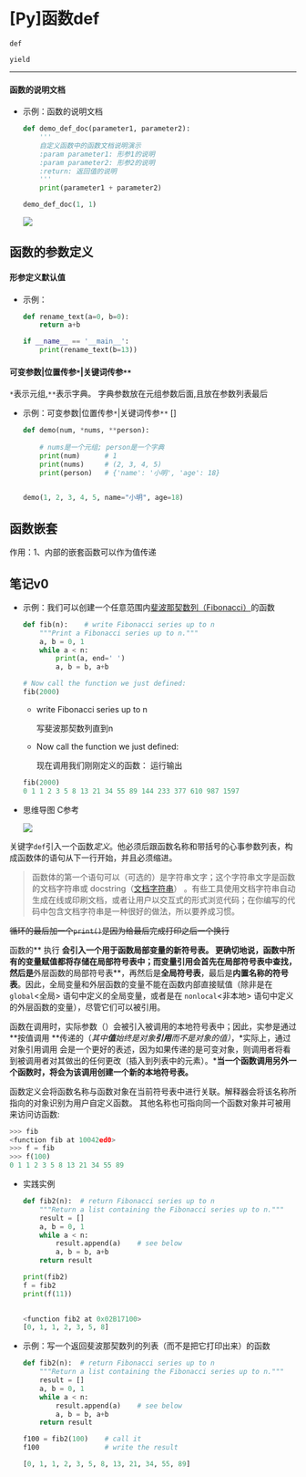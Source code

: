 # \[Py]函数def

`def`

`yield`

***

#### 函数的说明文档

-   示例：函数的说明文档
    ```python
    def demo_def_doc(parameter1, parameter2):
        '''
        自定义函数中的函数文档说明演示
        :param parameter1: 形参1的说明
        :param parameter2: 形参2的说明
        :return: 返回值的说明
        '''
        print(parameter1 + parameter2)

    demo_def_doc(1, 1)
    ```
    ![](../image/image_cUuWYFBiY3.png)

## 函数的参数定义

#### 形参定义默认值

-   示例：
    ```python
    def rename_text(a=0, b=0):
        return a+b

    if __name__ == '__main__':
        print(rename_text(b=13))
    ```

#### 可变参数|位置传参`*`|关键词传参`**`

`*`表示元组,`**`表示字典。 字典参数放在元组参数后面,且放在参数列表最后

-   示例：可变参数|位置传参`*`|关键词传参`**` \[]
    ```python
    def demo(num, *nums, **person):
     
        # nums是一个元组; person是一个字典
        print(num)      # 1
        print(nums)     # (2, 3, 4, 5)
        print(person)   # {'name': '小明', 'age': 18}
     

    demo(1, 2, 3, 4, 5, name="小明", age=18)
    ```



## 函数嵌套

作用：1、内部的嵌套函数可以作为值传递



## 笔记v0

-   示例：我们可以创建一个任意范围内[斐波那契数列（Fibonacci）](斐波那契数列（Fibonacci）_kdZmo6bwNsJPvj5s2xUAmw.md "斐波那契数列（Fibonacci）")的函数
    ```python
    def fib(n):    # write Fibonacci series up to n
        """Print a Fibonacci series up to n."""
        a, b = 0, 1
        while a < n:
            print(a, end=' ')
            a, b = b, a+b

    # Now call the function we just defined:
    fib(2000)
    ```
    -   write Fibonacci series up to n

        写斐波那契数列直到n
    -   Now call the function we just defined:

        现在调用我们刚刚定义的函数：
    运行输出
    ```python
    fib(2000)
    0 1 1 2 3 5 8 13 21 34 55 89 144 233 377 610 987 1597
    ```
-   思维导图 C参考

    ![](../image/image_RIHNd4_Yu8.png)

关键字`def`引入一个函数*定义*。他必须后跟函数名称和带括号的心事参数列表，构成函数体的语句从下一行开始，并且必须缩进。

> 函数体的第一个语句可以（可选的）是字符串文字；这个字符串文字是函数的文档字符串或 docstring（[文档字符串](https://www.wolai.com/wq1314/frAN9kSKDKrxf3bQAuU1k3#qEopw6WpEGmy2uFbZq1Bpv "文档字符串")） 。有些工具使用文档字符串自动生成在线或印刷文档，或者让用户以交互式的形式浏览代码；在你编写的代码中包含文档字符串是一种很好的做法，所以要养成习惯。



~~循环的最后加一个~~~~`print()`~~~~是因为给最后完成打印之后一个换行~~

函数的** 执行 **会引入一个用于函数局部变量的新符号表。 更确切地说，**函数中所有的变量赋值都将存储在局部符号表中；**而变量引用会首先在**局部符号表**中查找，然后是**外层函数的局部符号表**，再然后是**全局符号表**，最后是**内置名称的符号表**。因此，全局变量和外层函数的变量不能在函数内部直接赋值（除非是在 `global`<全局> 语句中定义的全局变量，或者是在 `nonlocal`<非本地> 语句中定义的外层函数的变量），尽管它们可以被引用。

函数在调用时，实际参数（）会被引入被调用的本地符号表中；因此，实参是通过 **按值调用 **传递的（*其中****值****始终是对象****引用****而不是对象的值）*，*实际上，通过对象引用调用 会是一个更好的表述，因为如果传递的是可变对象，则调用者将看到被调用者对其做出的任何更改（插入到列表中的元素）。***当一个函数调用另外一个函数时，将会为该调用创建一个新的本地符号表。**

函数定义会将函数名称与函数对象在当前符号表中进行关联。解释器会将该名称所指向的对象识别为用户自定义函数。 其他名称也可指向同一个函数对象并可被用来访问访函数:

```python
>>> fib
<function fib at 10042ed0>
>>> f = fib
>>> f(100)
0 1 1 2 3 5 8 13 21 34 55 89
```

-   实践实例
    ```python
    def fib2(n):  # return Fibonacci series up to n
        """Return a list containing the Fibonacci series up to n."""
        result = []
        a, b = 0, 1
        while a < n:
            result.append(a)    # see below
            a, b = b, a+b
        return result

    print(fib2)
    f = fib2
    print(f(11))
     
    ```
    ```python
    <function fib2 at 0x02B17100>
    [0, 1, 1, 2, 3, 5, 8]
    ```
-   示例：写一个返回斐波那契数列的列表（而不是把它打印出来）的函数
    ```python
    def fib2(n):  # return Fibonacci series up to n
        """Return a list containing the Fibonacci series up to n."""
        result = []
        a, b = 0, 1
        while a < n:
            result.append(a)    # see below
            a, b = b, a+b
        return result

    f100 = fib2(100)    # call it
    f100                # write the result
    ```
    ```python
    [0, 1, 1, 2, 3, 5, 8, 13, 21, 34, 55, 89]
    ```
